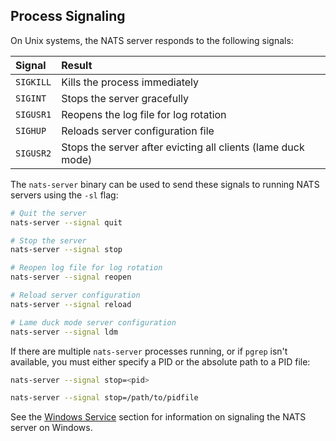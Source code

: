 ## Process Signaling

On Unix systems, the NATS server responds to the following signals:

| Signal  | Result |
| :--- | :--- |
| `SIGKILL` | Kills the process immediately |
| `SIGINT`  | Stops the server gracefully |
| `SIGUSR1` | Reopens the log file for log rotation |
| `SIGHUP`  | Reloads server configuration file |
| `SIGUSR2`  | Stops the server after evicting all clients (lame duck mode) |

The `nats-server` binary can be used to send these signals to running NATS servers using the `-sl` flag:

```sh
# Quit the server
nats-server --signal quit

# Stop the server
nats-server --signal stop

# Reopen log file for log rotation
nats-server --signal reopen

# Reload server configuration
nats-server --signal reload

# Lame duck mode server configuration
nats-server --signal ldm
```

If there are multiple `nats-server` processes running, or if `pgrep` isn't available, you must either specify a PID or the absolute path to a PID file:

```sh
nats-server --signal stop=<pid>
```

```sh
nats-server --signal stop=/path/to/pidfile
```

See the [Windows Service](/nats_server/windows_srv.md) section for information on signaling the NATS server on Windows.